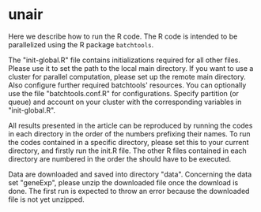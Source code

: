 # unair
Here we describe how to run the R code. The R code is intended to be parallelized using the R package `batchtools`.

The "init-global.R" file contains initializations required for all other files. Please use it to set the path to the local main directory. If you want to use a cluster for parallel computation, please set up the remote main directory. Also configure further required batchtools' resources. You can optionally use the file "batchtools.conf.R" for configurations. Specify partition (or queue) and account on your cluster with the corresponding variables in "init-global.R".

All results presented in the article can be reproduced by running the codes in each directory in the order of the numbers prefixing their names. To run the codes contained in a specific directory, please set this to your current directory, and firstly run the init.R file. The other R files contained in each directory are numbered in the order the should have to be executed. 

Data are downloaded and saved into directory "data". Concerning the data set "geneExp", please unzip the downloaded file once the download is done. The first run is expected to throw an error because the downloaded file is not yet unzipped.